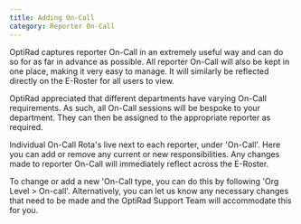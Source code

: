```yaml
---
title: Adding On-Call
category: Reporter On-Call
---
```

O﻿ptiRad captures reporter On-Call in an extremely useful way and can do so for as far in advance as possible. All reporter On-Call will also be kept in one place, making it very easy to manage. It will similarly be reflected directly on the E-Roster for all users to view.

OptiRad appreciated that different departments have varying On-Call requirements. As such, all On-Call sessions will be bespoke to your department. They can then be assigned to the appropriate reporter as required. 

Individual On-Call Rota's live next to each reporter, under 'On-Call'. Here you can add or remove any current or new responsibilities. Any changes made to reporter  On-Call will immediately reflect across the E-Roster. 

To change or add a new 'On-Call type, you can do this by following 'Org Level > On-call'. Alternatively, you can let us know any necessary changes that need to be made and the OptiRad Support Team will accommodate this for you.